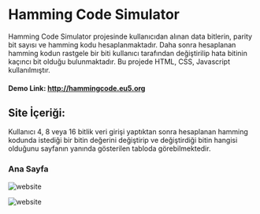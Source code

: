 # Hamming Code Simulator

Hamming Code Simulator projesinde kullanıcıdan alınan data bitlerin, parity bit sayısı ve hamming kodu hesaplanmaktadır. Daha sonra hesaplanan hamming kodun rastgele bir biti kullanıcı tarafından değiştirilip hata bitinin kaçıncı bit olduğu bulunmaktadır. Bu projede HTML, CSS, Javascript kullanılmıştır.


#### Demo Link: http://hammingcode.eu5.org


## Site İçeriği:

Kullanıcı 4, 8 veya 16 bitlik veri girişi yaptıktan sonra hesaplanan hamming kodunda istediği bir bitin değerini değiştirip ve değiştirdiği bitin hangisi olduğunu sayfanın yanında gösterilen tabloda görebilmektedir.


### Ana Sayfa

![website](https://user-images.githubusercontent.com/58481075/174859876-d779ac90-2e48-49b8-b35d-bea7c4279e12.jpg)

![website](https://user-images.githubusercontent.com/58481075/174859884-8778798e-57bc-436b-b9c2-72b7e8119a94.jpg)
